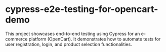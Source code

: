 # cypress-e2e-testing-for-opencart-demo
 This project showcases end-to-end testing using Cypress for an e-commerce platform (OpenCart). It demonstrates how to automate tests for user registration, login, and product selection functionalities.

